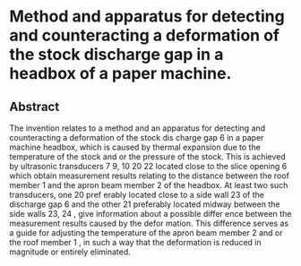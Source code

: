 # Method and apparatus for detecting and counteracting a deformation of the stock discharge gap in a headbox of a paper machine.

## Abstract
The invention relates to a method and an apparatus for detecting and counteracting a deformation of the stock dis charge gap 6 in a paper machine headbox, which is caused by thermal expansion due to the temperature of the stock and or the pressure of the stock. This is achieved by ultrasonic transducers 7 9, 10 20 22 located close to the slice opening 6 which obtain measurement results relating to the distance between the roof member 1 and the apron beam member 2 of the headbox. At least two such transducers, one 20 pref erably located close to a side wall 23 of the discharge gap 6 and the other 21 preferably located midway between the side walls 23, 24 , give information about a possible differ ence between the measurement results caused by the defor mation. This difference serves as a guide for adjusting the temperature of the apron beam member 2 and or the roof member 1 , in such a way that the deformation is reduced in magnitude or entirely eliminated.